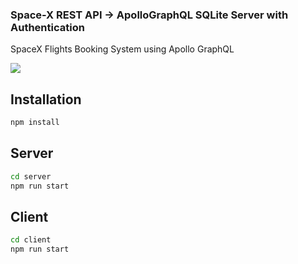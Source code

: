 ### Space-X REST API -> ApolloGraphQL SQLite Server with Authentication
SpaceX Flights Booking System using Apollo GraphQL

![](graphql-spacex.gif)

## Installation
```bash
npm install
```

## Server
```bash
cd server
npm run start
```
## Client
```bash
cd client
npm run start
```

